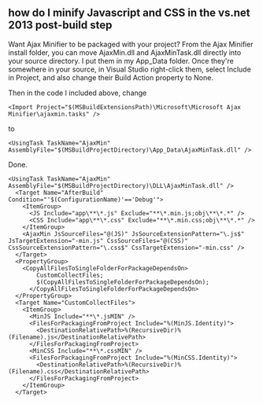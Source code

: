 how do I minify Javascript and CSS in the vs.net 2013 post-build step 
---


Want Ajax Minifier to be packaged with your project? From the Ajax Minifier install folder, you can move AjaxMin.dll and AjaxMinTask.dll directly into your source directory. I put them in my App_Data folder. Once they're somewhere in your source, in Visual Studio right-click them, select Include in Project, and also change their Build Action property to None.

Then in the code I included above, change

	<Import Project="$(MSBuildExtensionsPath)\Microsoft\Microsoft Ajax Minifier\ajaxmin.tasks" />
 to

	<UsingTask TaskName="AjaxMin" AssemblyFile="$(MSBuildProjectDirectory)\App_Data\AjaxMinTask.dll" />

 Done.


	
	<UsingTask TaskName="AjaxMin" AssemblyFile="$(MSBuildProjectDirectory)\DLL\AjaxMinTask.dll" />
	  <Target Name="AfterBuild" Condition="'$(ConfigurationName)'=='Debug'">
	    <ItemGroup>
	      <JS Include="app\**\*.js" Exclude="**\*.min.js;obj\**\*.*" />
	      <CSS Include="app\**\*.css" Exclude="**\*.min.css;obj\**\*.*" />
	    </ItemGroup>
	    <AjaxMin JsSourceFiles="@(JS)" JsSourceExtensionPattern="\.js$" JsTargetExtension="-min.js" CssSourceFiles="@(CSS)" CssSourceExtensionPattern="\.css$" CssTargetExtension="-min.css" />
	  </Target>
	  <PropertyGroup>
	    <CopyAllFilesToSingleFolderForPackageDependsOn>
			CustomCollectFiles;
			$(CopyAllFilesToSingleFolderForPackageDependsOn);
		  </CopyAllFilesToSingleFolderForPackageDependsOn>
	  </PropertyGroup>
	  <Target Name="CustomCollectFiles">
	    <ItemGroup>
	      <MinJS Include="**\*.jsMIN" />
	      <FilesForPackagingFromProject Include="%(MinJS.Identity)">
	        <DestinationRelativePath>%(RecursiveDir)%(Filename).js</DestinationRelativePath>
	      </FilesForPackagingFromProject>
	      <MinCSS Include="**\*.cssMIN" />
	      <FilesForPackagingFromProject Include="%(MinCSS.Identity)">
	        <DestinationRelativePath>%(RecursiveDir)%(Filename).css</DestinationRelativePath>
	      </FilesForPackagingFromProject>
	    </ItemGroup>
	  </Target>